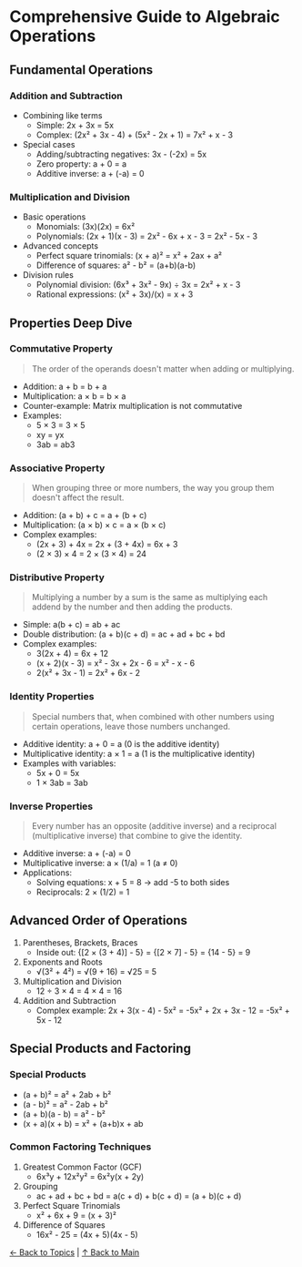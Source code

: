 # Comprehensive Guide to Algebraic Operations

## Fundamental Operations

### Addition and Subtraction
- Combining like terms
  - Simple: 2x + 3x = 5x
  - Complex: (2x² + 3x - 4) + (5x² - 2x + 1) = 7x² + x - 3
- Special cases
  - Adding/subtracting negatives: 3x - (-2x) = 5x
  - Zero property: a + 0 = a
  - Additive inverse: a + (-a) = 0

### Multiplication and Division
- Basic operations
  - Monomials: (3x)(2x) = 6x²
  - Polynomials: (2x + 1)(x - 3) = 2x² - 6x + x - 3 = 2x² - 5x - 3
- Advanced concepts
  - Perfect square trinomials: (x + a)² = x² + 2ax + a²
  - Difference of squares: a² - b² = (a+b)(a-b)
- Division rules
  - Polynomial division: (6x³ + 3x² - 9x) ÷ 3x = 2x² + x - 3
  - Rational expressions: (x² + 3x)/(x) = x + 3

## Properties Deep Dive

### Commutative Property
> The order of the operands doesn't matter when adding or multiplying.
- Addition: a + b = b + a
- Multiplication: a × b = b × a
- Counter-example: Matrix multiplication is not commutative
- Examples:
  - 5 × 3 = 3 × 5
  - xy = yx
  - 3ab = ab3

### Associative Property
> When grouping three or more numbers, the way you group them doesn't affect the result.
- Addition: (a + b) + c = a + (b + c)
- Multiplication: (a × b) × c = a × (b × c)
- Complex examples:
  - (2x + 3) + 4x = 2x + (3 + 4x) = 6x + 3
  - (2 × 3) × 4 = 2 × (3 × 4) = 24

### Distributive Property
> Multiplying a number by a sum is the same as multiplying each addend by the number and then adding the products.
- Simple: a(b + c) = ab + ac
- Double distribution: (a + b)(c + d) = ac + ad + bc + bd
- Complex examples:
  - 3(2x + 4) = 6x + 12
  - (x + 2)(x - 3) = x² - 3x + 2x - 6 = x² - x - 6
  - 2(x² + 3x - 1) = 2x² + 6x - 2

### Identity Properties
> Special numbers that, when combined with other numbers using certain operations, leave those numbers unchanged.
- Additive identity: a + 0 = a (0 is the additive identity)
- Multiplicative identity: a × 1 = a (1 is the multiplicative identity)
- Examples with variables:
  - 5x + 0 = 5x
  - 1 × 3ab = 3ab

### Inverse Properties
> Every number has an opposite (additive inverse) and a reciprocal (multiplicative inverse) that combine to give the identity.
- Additive inverse: a + (-a) = 0
- Multiplicative inverse: a × (1/a) = 1 (a ≠ 0)
- Applications:
  - Solving equations: x + 5 = 8 → add -5 to both sides
  - Reciprocals: 2 × (1/2) = 1

## Advanced Order of Operations
1. Parentheses, Brackets, Braces
   - Inside out: {[2 × (3 + 4)] - 5} = {[2 × 7] - 5} = {14 - 5} = 9
2. Exponents and Roots
   - √(3² + 4²) = √(9 + 16) = √25 = 5
3. Multiplication and Division
   - 12 ÷ 3 × 4 = 4 × 4 = 16
4. Addition and Subtraction
   - Complex example: 2x + 3(x - 4) - 5x² = -5x² + 2x + 3x - 12 = -5x² + 5x - 12

## Special Products and Factoring
### Special Products
- (a + b)² = a² + 2ab + b²
- (a - b)² = a² - 2ab + b²
- (a + b)(a - b) = a² - b²
- (x + a)(x + b) = x² + (a+b)x + ab

### Common Factoring Techniques
1. Greatest Common Factor (GCF)
   - 6x³y + 12x²y² = 6x²y(x + 2y)
2. Grouping
   - ac + ad + bc + bd = a(c + d) + b(c + d) = (a + b)(c + d)
3. Perfect Square Trinomials
   - x² + 6x + 9 = (x + 3)²
4. Difference of Squares
   - 16x² - 25 = (4x + 5)(4x - 5)

[← Back to Topics](/algebra/topics) | [↑ Back to Main](/README)

